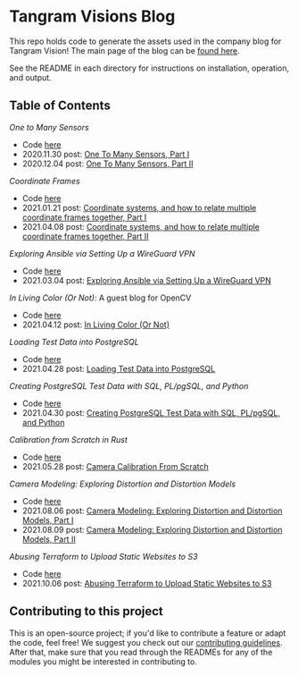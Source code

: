 # Tangram Visions Blog

This repo holds code to generate the assets used in the company blog for Tangram Vision! The main page of the blog can be [found here](https://www.tangramvision.com/blog).

See the README in each directory for instructions on installation, operation, and output.

## Table of Contents

*One to Many Sensors*

- Code [here](2020.11.30_OneToManySensors)
- 2020.11.30 post: [One To Many Sensors, Part I](https://www.tangramvision.com/blog/one-to-many-sensor-trouble-part-1)
- 2020.12.04 post: [One To Many Sensors, Part II](https://www.tangramvision.com/blog/one-to-many-sensor-trouble-part-2)

*Coordinate Frames*

- Code [here](2021.01.21_CoordinateFrames)
- 2021.01.21 post: [Coordinate systems, and how to relate multiple coordinate frames together,
Part I](https://www.tangramvision.com/blog/coordinate-systems-and-how-to-relate-multiple-coordinate-frames-together-part-1)
- 2021.04.08 post: [Coordinate systems, and how to relate multiple coordinate frames together, Part
  II](https://www.tangramvision.com/blog/rotate-scale-translate-coordinate-frames-for-multi-sensor-systems-part-2)

*Exploring Ansible via Setting Up a WireGuard VPN*

- Code [here](2021.03.04_AnsibleVpnSetup)
- 2021.03.04 post: [Exploring Ansible via Setting Up a WireGuard
  VPN](https://www.tangramvision.com/blog/exploring-ansible-via-setting-up-a-wireguard-vpn)

*In Living Color (Or Not)*: A guest blog for OpenCV

- Code [here](2021.04.12_InLivingColorOrNot)
- 2021.04.12 post: [In Living Color \(Or Not\)](https://opencv.org/in-living-color-or-not/)

*Loading Test Data into PostgreSQL*

- Code [here](2021.04.28_LoadingTestDataIntoPostgreSQL)
- 2021.04.28 post: [Loading Test Data into PostgreSQL](https://www.tangramvision.com/blog/loading-test-data-into-postgresql)

*Creating PostgreSQL Test Data with SQL, PL/pgSQL, and Python*

- Code [here](2021.04.30_GeneratingTestDataInPostgreSQL)
- 2021.04.30 post: [Creating PostgreSQL Test Data with SQL, PL/pgSQL, and Python](https://www.tangramvision.com/blog/creating-postgresql-test-data-with-sql-pl-pgsql-and-python)

*Calibration from Scratch in Rust*

- Code [here](2021.05.28_CalibrationFromScratch)
- 2021.05.28 post: [Camera Calibration From Scratch](https://www.tangramvision.com/blog/calibration-from-scratch-using-rust-part-1-of-3)

*Camera Modeling: Exploring Distortion and Distortion Models*

- Code [here](2021.08.03_LensDistortions)
- 2021.08.06 post: [Camera Modeling: Exploring Distortion and Distortion Models, Part
  I](https://www.tangramvision.com/blog/camera-modeling-exploring-distortion-and-distortion-models-part-i)
- 2021.08.09 post: [Camera Modeling: Exploring Distortion and Distortion Models, Part
  II](https://www.tangramvision.com/blog/camera-modeling-exploring-distortion-and-distortion-models-part-ii)

*Abusing Terraform to Upload Static Websites to S3*

- Code [here](2021.10.06_TerraformS3Upload)
- 2021.10.06 post: [Abusing Terraform to Upload Static Websites to S3](https://www.tangramvision.com/blog/abusing-terraform-to-upload-static-websites-to-s3)

## Contributing to this project

This is an open-source project; if you'd like to contribute a feature or adapt the code, feel free! We suggest you check
out our [contributing guidelines](CONTRIBUTING.md). After that, make sure that you read through the READMEs for any of
the modules you might be interested in contributing to.
